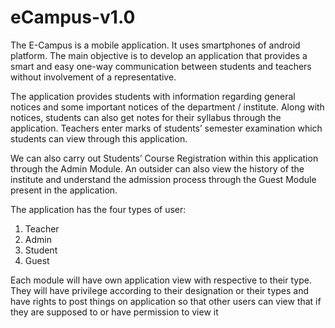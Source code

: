 # eCampus-v1.0
The E-Campus is a mobile application. It uses smartphones of android 
platform. The main objective is to develop an application that provides a smart and 
easy one-way communication between students and teachers without involvement of 
a representative.

The application provides students with information regarding general notices 
and some important notices of the department / institute. Along with notices, 
students can also get notes for their syllabus through the application. Teachers enter 
marks of students’ semester examination which students can view through this 
application.

We can also carry out Students’ Course Registration within this application 
through the Admin Module. An outsider can also view the history of the institute and 
understand the admission process through the Guest Module present in the 
application.

The application has the four types of user:
1. Teacher 
2. Admin
3. Student
4. Guest

Each module will have own application view with respective to their type. They will 
have privilege according to their designation or their types and have rights to post 
things on application so that other users can view that if they are supposed to or 
have permission to view it
